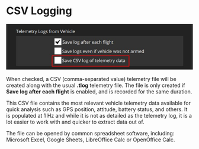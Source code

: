 # CSV Logging

![Csv checkbox](../../../assets/settings/general/csv.jpg)

When checked, a CSV (comma-separated value) telemetry file will be created along with the usual **.tlog** telemetry file. The file is only created if **Save log after each flight** is enabled, and is recorded for the same duration.

This CSV file contains the most relevant vehicle telemetry data available for quick analysis such as GPS position, attitude, battery status, and others. It is populated at 1 Hz and while it is not as detailed as the telemetry log, it is a lot easier to work with and quicker to extract data out of.

The file can be opened by common spreadsheet software, including: Microsoft Excel, Google Sheets, LibreOffice Calc or OpenOffice Calc.
